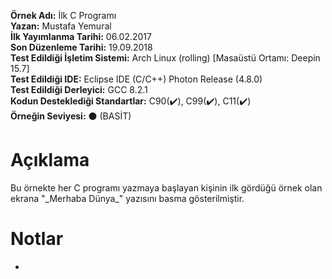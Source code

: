 **Örnek Adı:** İlk C Programı <br>
**Yazan:** Mustafa Yemural <br>
**İlk Yayımlanma Tarihi:** 06.02.2017 <br>
**Son Düzenleme Tarihi:** 19.09.2018 <br>
**Test Edildiği İşletim Sistemi:** Arch Linux (rolling) [Masaüstü Ortamı: Deepin 15.7] <br>
**Test Edildiği IDE:** Eclipse IDE (C/C++) Photon Release (4.8.0) <br>
**Test Edildiği Derleyici:** GCC 8.2.1 <br>
**Kodun Desteklediği Standartlar:** C90(:heavy_check_mark:), C99(:heavy_check_mark:), C11(:heavy_check_mark:)<br>
**Örneğin Seviyesi:** :black_circle: (BASİT) <br>
# Açıklama #
<p>Bu örnekte her C programı yazmaya başlayan kişinin ilk gördüğü örnek olan ekrana "_Merhaba Dünya_" yazısını basma gösterilmiştir.</p>

# Notlar #
- 

